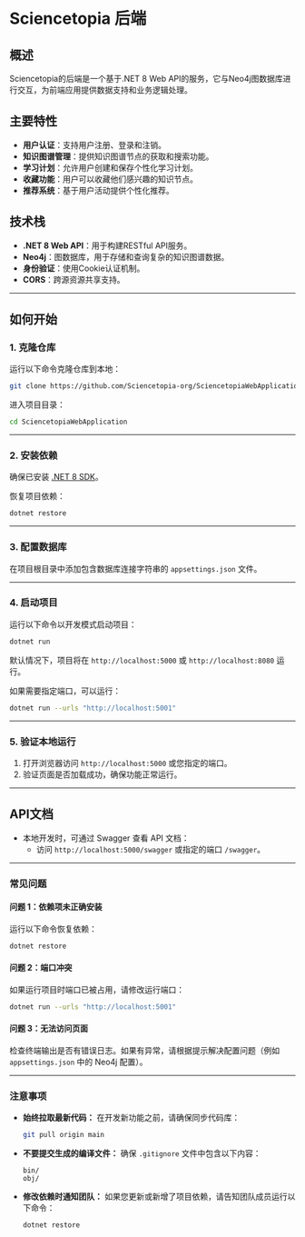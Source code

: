 # Sciencetopia 后端

## 概述
Sciencetopia的后端是一个基于.NET 8 Web API的服务，它与Neo4j图数据库进行交互，为前端应用提供数据支持和业务逻辑处理。

## 主要特性
- **用户认证**：支持用户注册、登录和注销。
- **知识图谱管理**：提供知识图谱节点的获取和搜索功能。
- **学习计划**：允许用户创建和保存个性化学习计划。
- **收藏功能**：用户可以收藏他们感兴趣的知识节点。
- **推荐系统**：基于用户活动提供个性化推荐。

## 技术栈
- **.NET 8 Web API**：用于构建RESTful API服务。
- **Neo4j**：图数据库，用于存储和查询复杂的知识图谱数据。
- **身份验证**：使用Cookie认证机制。
- **CORS**：跨源资源共享支持。

---

## 如何开始

### **1. 克隆仓库**
运行以下命令克隆仓库到本地：
```bash
git clone https://github.com/Sciencetopia-org/SciencetopiaWebApplication.git
```

进入项目目录：
```bash
cd SciencetopiaWebApplication
```

---

### **2. 安装依赖**
确保已安装 [.NET 8 SDK](https://dotnet.microsoft.com/download/dotnet/8.0)。

恢复项目依赖：
```bash
dotnet restore
```

---

### **3. 配置数据库**
在项目根目录中添加包含数据库连接字符串的 `appsettings.json` 文件。

---

### **4. 启动项目**
运行以下命令以开发模式启动项目：
```bash
dotnet run
```

默认情况下，项目将在 `http://localhost:5000` 或 `http://localhost:8080` 运行。

如果需要指定端口，可以运行：
```bash
dotnet run --urls "http://localhost:5001"
```

---

### **5. 验证本地运行**
1. 打开浏览器访问 `http://localhost:5000` 或您指定的端口。
2. 验证页面是否加载成功，确保功能正常运行。

---

## API文档
- 本地开发时，可通过 Swagger 查看 API 文档：
  - 访问 `http://localhost:5000/swagger` 或指定的端口 `/swagger`。

---

### **常见问题**
#### **问题 1：依赖项未正确安装**
运行以下命令恢复依赖：
```bash
dotnet restore
```

#### **问题 2：端口冲突**
如果运行项目时端口已被占用，请修改运行端口：
```bash
dotnet run --urls "http://localhost:5001"
```

#### **问题 3：无法访问页面**
检查终端输出是否有错误日志。如果有异常，请根据提示解决配置问题（例如 `appsettings.json` 中的 Neo4j 配置）。

---

### **注意事项**
- **始终拉取最新代码：** 在开发新功能之前，请确保同步代码库：
  ```bash
  git pull origin main
  ```

- **不要提交生成的编译文件：** 确保 `.gitignore` 文件中包含以下内容：
  ```plaintext
  bin/
  obj/
  ```

- **修改依赖时通知团队：** 如果您更新或新增了项目依赖，请告知团队成员运行以下命令：
  ```bash
  dotnet restore
  ```
